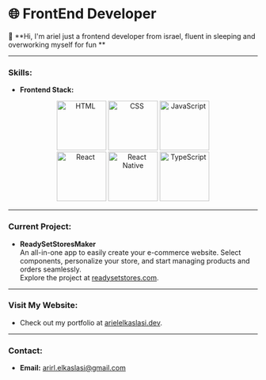 # 🌐 **FrontEnd Developer**

🔹 **Hi, I'm ariel just a frontend developer from israel, fluent in sleeping and overworking myself for fun **  

---

### **Skills:**
- **Frontend Stack:**  

<div align="center">
  <img src="https://cdn.jsdelivr.net/gh/devicons/devicon/icons/html5/html5-original.svg" width="100" alt="HTML"/>
  <img src="https://cdn.jsdelivr.net/gh/devicons/devicon/icons/css3/css3-original.svg" width="100" alt="CSS"/>
  <img src="https://cdn.jsdelivr.net/gh/devicons/devicon/icons/javascript/javascript-original.svg" width="100" alt="JavaScript"/>  
<div align="center">
  <img src="https://cdn.jsdelivr.net/gh/devicons/devicon/icons/react/react-original.svg" width="100" alt="React"/> 
  <img src="https://cdn.jsdelivr.net/gh/devicons/devicon/icons/react/react-original.svg" width="100" alt="React Native"/> 
  <img src="https://cdn.jsdelivr.net/gh/devicons/devicon/icons/typescript/typescript-original.svg" width="100" alt="TypeScript"/>
</div> 
</div>

---

### **Current Project:**
- **ReadySetStoresMaker**  
  An all-in-one app to easily create your e-commerce website. Select components, personalize your store, and start managing products and orders seamlessly.  
  Explore the project at [readysetstores.com](https://readysetstores.com).

---

### **Visit My Website:**
- Check out my portfolio at [arielelkaslasi.dev](https://arielelkaslasi.dev).

---

### **Contact:**
- **Email:** [arirl.elkaslasi@gmail.com](mailto:arirl.elkaslasi@gmail.com)

